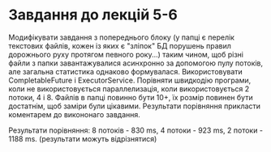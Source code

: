 # Завдання до лекцій 5-6
Модифікувати завдання з попереднього блоку (у папці є перелік текстових файлів, кожен із яких є "зліпок" БД порушень правил дорожнього руху протягом певного року...) таким чином, щоб різні файли з папки завантажувалися асинхронно за допомогою пулу потоків, але загальна статистика однаково формувалася.
Використовувати CompletableFuture і ExecutorService.
Порівняти швидкодію програми, коли не використовується параллелизація, коли використовується 2 потоки, 4 і 8.
Файлів в папці повинно бути 10+, їх розмір повинен бути достатнім, щоб заміри були цікавими.
Результати порівняння прикласти коментарем до викононаго завдання.

Результати порівняння: 8 потоків - 830 ms, 4 потоки - 923 ms, 2 потоки - 1188 ms. (результати можуть відрізнятися)
